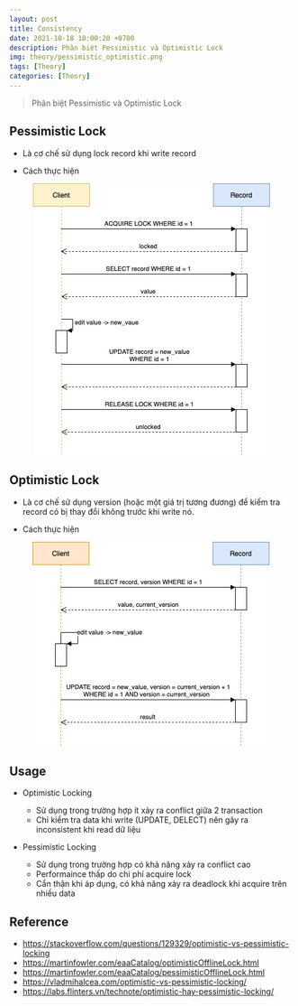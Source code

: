 ```yaml
---
layout: post
title: Consistency
date: 2021-10-18 10:00:20 +0700
description: Phân biệt Pessimistic và Optimistic Lock 
img: theory/pessimistic_optimistic.png
tags: [Theory]
categories: [Theory]
---
```


> Phân biệt Pessimistic và Optimistic Lock 

## Pessimistic Lock

- Là cơ chế sử dụng lock record khi write record

- Cách thực hiện
<div align="center">
    <img src="assets/img/theory/pessimistic.png"/>
</div>    
  

## Optimistic Lock

- Là cơ chế sử dụng version (hoặc một giá trị tương đương) để kiểm tra record có bị thay đổi không trước khi write nó.

- Cách thực hiện
<div align="center">
    <img src="assets/img/theory/optimistic.png"/>
</div>  

## Usage

- Optimistic Locking
    - Sử dụng trong trường hợp ít xảy ra conflict giữa 2 transaction
    - Chỉ kiểm tra data khi write (UPDATE, DELECT) nên gây ra inconsistent khi read dữ liệu
    
- Pessimistic Locking
    - Sử dụng trong trường hợp có khả năng xảy ra conflict cao
    - Performaince thấp do chi phí acquire lock
    - Cẩn thận khi áp dụng, có khả năng xảy ra deadlock khi acquire trên nhiều data

## Reference

- <https://stackoverflow.com/questions/129329/optimistic-vs-pessimistic-locking>
- <https://martinfowler.com/eaaCatalog/optimisticOfflineLock.html>
- <https://martinfowler.com/eaaCatalog/pessimisticOfflineLock.html>
- <https://vladmihalcea.com/optimistic-vs-pessimistic-locking/>
- <https://labs.flinters.vn/technote/optimistic-hay-pessimistic-locking/>